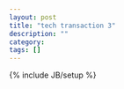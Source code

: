 ```yaml
---
layout: post
title: "tech transaction 3"
description: ""
category: 
tags: []
---
```

{% include JB/setup %}
